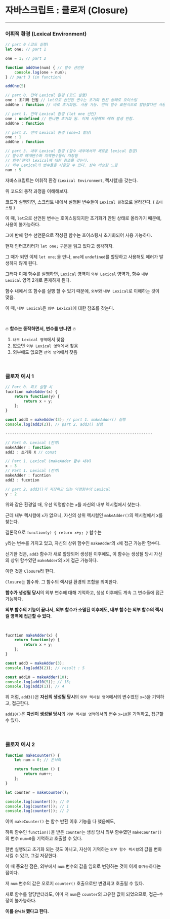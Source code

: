 # 자바스크립트 : 클로저 (Closure)

---

### 어휘적 환경 (Lexical Environment)

```jsx
// part 0 (코드 실행)
let one; // part 1

one = 1; // part 2

function addOne(num) { // 함수 선언문
	console.log(one + num);
} // part 3 (in function)

addOne(5)

// part 0. 전역 Lexical 환경 (코드 실행)
one : 초기화 안됨 // let으로 선언된 변수는 초기화 안된 상태로 호이스팅
addOne : function // 바로 초기화됨. 사용 가능. 만약 함수 표현식으로 할당했다면 사용 불가

// part 1. 전역 Lexical 환경 (let one 선언)
one : undefined // 만나면 초기화 됨. 이제 사용해도 에러 발생 안함.
addOne : function 

// part 2. 전역 Lexical 환경 (one=1 할당)
one : 1
addOne : function

// part 3. 내부 Lexical 환경 (함수 내부에서의 새로운 lexical 환경)
// 함수의 매개변수와 지역변수들이 저장됨
// 외부(전역) Lexical에 대한 참조를 갖는다.
// 외부 Lexical의 변수들을 사용할 수 있다. 상속 비슷한 느낌
num : 5
```

자바스크립트는 어휘적 환경 (`Lexical Environment`, 렉시컬)을 갖는다.

위 코드의 동작 과정을 이해해보자.

코드가 실행되면, 스크립트 내에서 실행된 변수들이 `Lexical 환경`으로 올라간다. ( `호이스팅` )

이 때, `let`으로 선언된 변수는 호이스팅되지만 초기화가 안된 상태로 올라가기 때문에, 사용이 불가능하다.

그에 반해 함수 선언문으로 작성된 함수는 호이스팅시 초기화되어 사용 가능하다.

현재 인터프리터가 `let one;` 구문을 읽고 있다고 생각하자.

그 때가 되면 이제 `let one;`을 만나, `one`에 `undefined`를 할당하고 사용해도 에러가 발생하지 않게 된다.

그러다 이제 함수를 실행하면, `Lexical` 영역이 `외부 Lexical` 영역과, 함수 `내부 Lexical` 영역 2개로 존재하게 된다.

함수 내에서 또 함수를 실행 할 수 있기 때문에, `외부`와 `내부 Lexical`로 이해하는 것이 맞음.

이 때, `내부 Lexical`은 `외부 Lexical`에 대한 참조를 갖는다. 

<br>

🔥 **함수는 동작하면서, 변수를 만나면** 🔥

1. `내부 Lexical 영역`에서 찾음
2. 없으면 `외부 Lexical 영역`에서 찾음
3. 외부에도 없으면 `전역 영역`에서 찾음

<br>

### 클로저 예시 1

```jsx
// Part 0. 최초 실행 시
fucntion makeAdder(x) {
	return function(y) {
		return x + y;
	};
}

const add3 = makeAdder(3); // part 1. makeAdder() 실행
console.log(add3(2)); // part 2. add3() 실행

-----------------------------------------------------------------

// Part 0. Lexical (전역)
makeAdder : function
add3 : 초기화 X // const

// Part 1. Lexical (makeAdder 함수 내부)
x : 3
// Part 1. Lexical (전역)
makeAdder : fucntion
add3 : fucntion

// part 2. add3()가 저장하고 있는 익명함수의 Lexical
y : 2

```

위와 같은 환경일 때, 우선 익명함수는 `x`를 자신의 내부 렉시컬에서 찾는다.

근데 내부 렉시컬에 `x`가 없으니, 자신의 상위 렉시컬인 `makeAdder()`의 렉시컬에서 x를 찾는다.

결론적으로 `function(y) { return x+y; }` 함수는

`y`라는 변수를 가지고 있고, 자신의 상위 함수인 `makeAdder`의 `x`에 접근 가능한 함수다. 

신기한 것은, `add3` 함수가 새로 할당되어 생성된 이후에도, 이 함수는 생성될 당시 자신의 상위 함수였던 `makeAdder`의 `x`에 접근 가능하다.

이런 것을 `Closure`라 한다.

`Closure`는 함수와. 그 함수의 렉시컬 환경의 조합을 의미한다.

**함수가 생성될 당시**의 외부 변수에 대해 기억하고, 생성 이후에도 계속 그 변수들에 접근 가능하다.

**외부 함수의 기능이 끝나서, 외부 함수가 소멸된 이후에도, 내부 함수는 외부 함수의 렉시컬 영역에 접근할 수 있다.**

<br>

```jsx
fucntion makeAdder(x) {
	return function(y) {
		return x + y;
	};
}

const add3 = makeAdder(3);
console.log(add3(2)); // result : 5

const add10 = makeAdder(10);
console.log(add10(5)); // 15;
console.log(add3(1)); // 4
```

위 처럼, `add3()`은 **자신의 생성될 당시**의 `외부 렉시컬 영역`에서의 변수였던 `x=3`을 기억하고, 접근한다.

`add10()`은 **자신이 생성될 당시**의 `외부 렉시컬 영역`에서의 변수 `x=10`을 기억하고, 접근할 수 있다.

<br>

### 클로저 예시 2

```jsx
function makeCounter() {
	let num = 0; // 은닉화

	return function () {
		return num++;
	};
}

let counter = makeCounter();

console.log(counter()); // 0
console.log(counter()); // 1
console.log(counter()); // 2
```

이미 `makeCounter()` 는 함수 반환 이후 기능을 다 했음에도,

하위 함수인 `function()`을 받은 `counter`는 생성 당시 외부 함수였던 `makeCounter()`의 변수 `num=0`을 기억하고 호출할 수 있다. 

한번 실행되고 초기화 되는 것도 아니고, 자신이 기억하는 `외부 함수 렉시컬`의 값을 변화시킬 수 있고, 그걸 저장한다.

이 때 중요한 점은, 외부에서 `num` 변수의 값을 임의로 변경하는 것이 이제 `불가능`하다는 점이다.

저 `num` 변수의 값은 오로지 `counter()` 호출으로만 변경되고 호출될 수 있다.

새로 함수를 할당받더라도, 이미 저 `num`은 `counter`의 고유한 값이 되었으므로, 접근-수정이 불가능하다.

**이를 `은닉화` 했다고 한다.**
